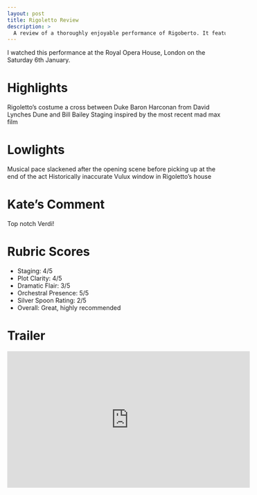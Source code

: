 ```yaml
---
layout: post
title: Rigoletto Review
description: >
  A review of a thoroughly enjoyable performance of Rigoberto. It featured a Rigoberto costume that’s a cross between Duke Baron Harconan from David Lynches Dune and Bill Bailey.
---
```


I watched this performance at the Royal Opera House, London on the Saturday 6th January.

# Highlights
Rigoletto’s costume a cross between Duke Baron Harconan from David Lynches Dune and Bill Bailey
Staging inspired by the most recent mad max film

# Lowlights
Musical pace slackened after the opening scene before picking up at the end of the act
Historically inaccurate Vulux window in Rigoletto’s house

# Kate’s Comment
Top notch Verdi!

# Rubric Scores

* Staging: 4/5
* Plot Clarity: 4/5
* Dramatic Flair: 3/5
* Orchestral Presence: 5/5
* Silver Spoon Rating: 2/5
* Overall: Great, highly recommended

# Trailer

<iframe width="560" height="315" src="https://www.youtube-nocookie.com/embed/eYyuK5xLgSc" title="YouTube video player" frameborder="0" allow="accelerometer; autoplay; clipboard-write; encrypted-media; gyroscope; picture-in-picture" allowfullscreen></iframe>